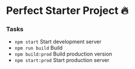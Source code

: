 # Perfect Starter Project 🔥


### Tasks

* `npm start` Start development server
* `npm run build` Build
* `npm build:prod` Build production version
* `npm start:prod` Start production server
